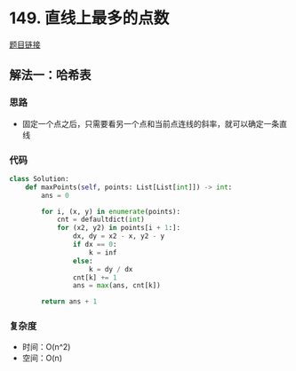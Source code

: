 # 149. 直线上最多的点数

[题目链接](https://leetcode.cn/problems/max-points-on-a-line/description)

## 解法一：哈希表

### 思路

- 固定一个点之后，只需要看另一个点和当前点连线的斜率，就可以确定一条直线

### 代码

```py
class Solution:
    def maxPoints(self, points: List[List[int]]) -> int:
        ans = 0

        for i, (x, y) in enumerate(points):
            cnt = defaultdict(int)
            for (x2, y2) in points[i + 1:]:
                dx, dy = x2 - x, y2 - y
                if dx == 0:
                    k = inf
                else:
                    k = dy / dx
                cnt[k] += 1
                ans = max(ans, cnt[k])

        return ans + 1
```

### 复杂度

- 时间：O(n^2)
- 空间：O(n)
